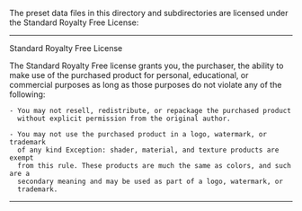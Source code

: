 The preset data files in this directory and subdirectories are licensed under 
the Standard Royalty Free License:

--------------------------------------------------------------------------------
Standard Royalty Free License

The Standard Royalty Free license grants you, the purchaser, the ability to make 
use of the purchased product for personal, educational, or commercial purposes 
as long as those purposes do not violate any of the following:

    - You may not resell, redistribute, or repackage the purchased product 
      without explicit permission from the original author.

    - You may not use the purchased product in a logo, watermark, or trademark 
      of any kind Exception: shader, material, and texture products are exempt 
      from this rule. These products are much the same as colors, and such are a 
      secondary meaning and may be used as part of a logo, watermark, or 
      trademark.
--------------------------------------------------------------------------------